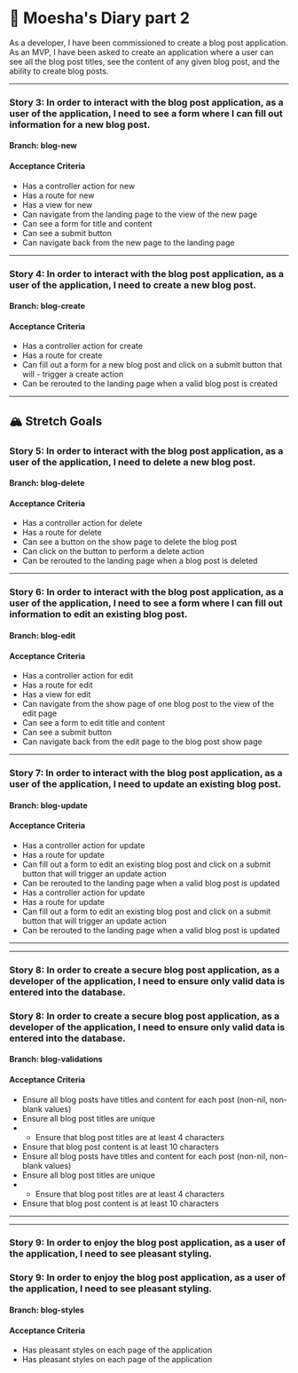 # 📔 Moesha's Diary part 2

As a developer, I have been commissioned to create a blog post application. As an MVP, I have been asked to create an application where a user can see all the blog post titles, see the content of any given blog post, and the ability to create blog posts.

---

### Story 3: In order to interact with the blog post application, as a user of the application, I need to see a form where I can fill out information for a new blog post.

#### Branch: blog-new

#### Acceptance Criteria

- Has a controller action for new
- Has a route for new
- Has a view for new
- Can navigate from the landing page to the view of the new page
- Can see a form for title and content
- Can see a submit button
- Can navigate back from the new page to the landing page

---

### Story 4: In order to interact with the blog post application, as a user of the application, I need to create a new blog post.

#### Branch: blog-create

#### Acceptance Criteria

- Has a controller action for create
- Has a route for create
- Can fill out a form for a new blog post and click on a submit button that will - trigger a create action
- Can be rerouted to the landing page when a valid blog post is created

---

## 🏔 Stretch Goals

### Story 5: In order to interact with the blog post application, as a user of the application, I need to delete a new blog post.

#### Branch: blog-delete

#### Acceptance Criteria

- Has a controller action for delete
- Has a route for delete
- Can see a button on the show page to delete the blog post
- Can click on the button to perform a delete action
- Can be rerouted to the landing page when a blog post is deleted

---

### Story 6: In order to interact with the blog post application, as a user of the application, I need to see a form where I can fill out information to edit an existing blog post.

#### Branch: blog-edit

#### Acceptance Criteria

- Has a controller action for edit
- Has a route for edit
- Has a view for edit
- Can navigate from the show page of one blog post to the view of the edit page
- Can see a form to edit title and content
- Can see a submit button
- Can navigate back from the edit page to the blog post show page

---

### Story 7: In order to interact with the blog post application, as a user of the application, I need to update an existing blog post.

#### Branch: blog-update

#### Acceptance Criteria

- Has a controller action for update
- Has a route for update
- Can fill out a form to edit an existing blog post and click on a submit button that will trigger an update action
- Can be rerouted to the landing page when a valid blog post is updated
- Has a controller action for update
- Has a route for update
- Can fill out a form to edit an existing blog post and click on a submit button that will trigger an update action
- Can be rerouted to the landing page when a valid blog post is updated

---

---

### Story 8: In order to create a secure blog post application, as a developer of the application, I need to ensure only valid data is entered into the database.

### Story 8: In order to create a secure blog post application, as a developer of the application, I need to ensure only valid data is entered into the database.

#### Branch: blog-validations

#### Acceptance Criteria

- Ensure all blog posts have titles and content for each post (non-nil, non-blank values)
- Ensure all blog post titles are unique
- - Ensure that blog post titles are at least 4 characters
- Ensure that blog post content is at least 10 characters
- Ensure all blog posts have titles and content for each post (non-nil, non-blank values)
- Ensure all blog post titles are unique
- - Ensure that blog post titles are at least 4 characters
- Ensure that blog post content is at least 10 characters

---

---

### Story 9: In order to enjoy the blog post application, as a user of the application, I need to see pleasant styling.

### Story 9: In order to enjoy the blog post application, as a user of the application, I need to see pleasant styling.

#### Branch: blog-styles

#### Acceptance Criteria

- Has pleasant styles on each page of the application
- Has pleasant styles on each page of the application
